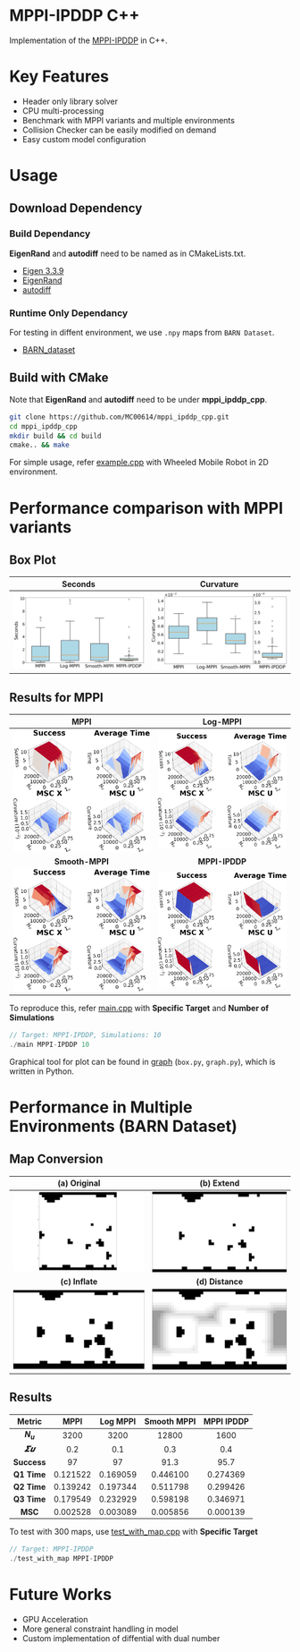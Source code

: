 # MPPI-IPDDP C++

Implementation of the [MPPI-IPDDP](https://arxiv.org/abs/2208.02439) in C++.

# Key Features
- Header only library solver
- CPU multi-processing
- Benchmark with MPPI variants and multiple environments
- Collision Checker can be easily modified on demand
- Easy custom model configuration

# Usage
## Download Dependency
### Build Dependancy
**EigenRand** and **autodiff** need to be named as in CMakeLists.txt.
- [Eigen 3.3.9](https://gitlab.com/libeigen/eigen/-/releases/3.3.9)
- [EigenRand](https://github.com/bab2min/EigenRand)
- [autodiff](https://github.com/autodiff/autodiff)

### Runtime Only Dependancy
For testing in diffent environment, we use `.npy` maps from `BARN Dataset`.
- [BARN_dataset](https://www.cs.utexas.edu/~xiao/BARN/BARN.html)

## Build with CMake
Note that **EigenRand** and **autodiff** need to be under **mppi_ipddp_cpp**.
```bash
git clone https://github.com/MC00614/mppi_ipddp_cpp.git
cd mppi_ipddp_cpp
mkdir build && cd build
cmake.. && make
```
For simple usage, refer [example.cpp](src/example.cpp) with Wheeled Mobile Robot in 2D environment.


# Performance comparison with MPPI variants
## Box Plot
| **Seconds** | **Curvature** |
|:----------:|:----------:|
| ![seconds](doc/Boxplot/seconds.png) | ![curvature](doc/Boxplot/curvature.png) | !

## Results for MPPI
| **MPPI** | **Log-MPPI** |
|:----------:|:----------:|
| ![MPPI](doc/3Dplot/mppi.png) | ![Log-MPPI](doc/3Dplot/log-mppi.png) | !
| **Smooth-MPPI** | **MPPI-IPDDP** |
| ![Smooth-MPPI](doc/3Dplot/smooth-mppi.png) | ![MPPI-IPDDP](doc/3Dplot/mppi-ipddp.png) | !


To reproduce this, refer [main.cpp](src/main.cpp) with **Specific Target** and **Number of Simulations**
```cpp
// Target: MPPI-IPDDP, Simulations: 10
./main MPPI-IPDDP 10
```
Graphical tool for plot can be found in [graph](graph/) (`box.py`, `graph.py`), which is written in Python.

# Performance in Multiple Environments (BARN Dataset)
## Map Conversion
| **(a) Original** | **(b) Extend** |
|:----------:|:----------:|
| ![original](doc/Barn/original.png) | ![extend](doc/Barn/extend.png) | !
| **(c) Inflate** | **(d) Distance** |
| ![inflate](doc/Barn/inflate.png) | ![distance](doc/Barn/distance.png) | !

## Results  
| Metric      | MPPI    | Log MPPI | Smooth MPPI | MPPI IPDDP |
|:-----------:|:------:|:--------:|:-----------:|:----------:|
| **$N_u$**          | 3200    | 3200     | 12800       | 1600       |
| **$𝜮𝒖$**          | 0.2     | 0.1      | 0.3         | 0.4        |
| **Success** | 97      | 97       | 91.3        | 95.7       |
| **Q1 Time** | 0.121522| 0.169059 | 0.446100    | 0.274369   |
| **Q2 Time** | 0.139242| 0.197344 | 0.511798    | 0.299426   |
| **Q3 Time** | 0.179549| 0.232929 | 0.598198    | 0.346971   |
| **MSC**     | 0.002528| 0.003089 | 0.005856    | 0.000139   |

To test with 300 maps, use [test_with_map.cpp](src/test_with_map.cpp) with **Specific Target**
```cpp
// Target: MPPI-IPDDP
./test_with_map MPPI-IPDDP
```

# Future Works
- GPU Acceleration
- More general constraint handling in model
- Custom implementation of diffential with dual number
